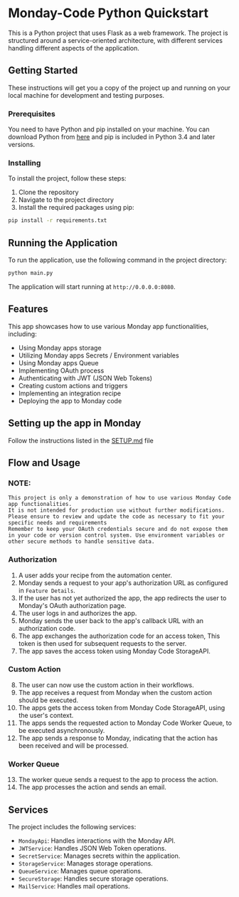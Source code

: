 # Monday-Code Python Quickstart

This is a Python project that uses Flask as a web framework. The project is structured around a service-oriented
architecture, with different services handling different aspects of the application.

## Getting Started

These instructions will get you a copy of the project up and running on your local machine for development and testing
purposes.

### Prerequisites

You need to have Python and pip installed on your machine. You can download Python
from [here](https://www.python.org/downloads/) and pip is included in Python 3.4 and later versions.

### Installing

To install the project, follow these steps:

1. Clone the repository
2. Navigate to the project directory
3. Install the required packages using pip:

```bash
pip install -r requirements.txt
```

## Running the Application

To run the application, use the following command in the project directory:

```bash
python main.py
```

The application will start running at `http://0.0.0.0:8080`.

## Features

This app showcases how to use various Monday app functionalities, including:

* Using Monday apps storage
* Utilizing Monday apps Secrets / Environment variables
* Using Monday apps Queue
* Implementing OAuth process
* Authenticating with JWT (JSON Web Tokens)
* Creating custom actions and triggers
* Implementing an integration recipe
* Deploying the app to Monday code

## Setting up the app in Monday

Follow the instructions listed in the [SETUP.md](SETUP.md) file

## Flow and Usage

### NOTE:

    This project is only a demonstration of how to use various Monday Code app functionalities.
    It is not intended for production use without further modifications.
    Please ensure to review and update the code as necessary to fit your specific needs and requirements
    Remember to keep your OAuth credentials secure and do not expose them in your code or version control system. Use environment variables or other secure methods to handle sensitive data.

### Authorization

1. A user adds your recipe from the automation center.
2. Monday sends a request to your app's authorization URL as configured in `Feature Details`.
3. If the user has not yet authorized the app, the app redirects the user to Monday's OAuth authorization page.
4. The user logs in and authorizes the app.
5. Monday sends the user back to the app's callback URL with an authorization code.
6. The app exchanges the authorization code for an access token, This token is then used for subsequent requests to the
   server.
7. The app saves the access token using Monday Code StorageAPI.

### Custom Action

8. The user can now use the custom action in their workflows.
9. The app receives a request from Monday when the custom action should be executed.
10. The apps gets the access token from Monday Code StorageAPI, using the user's context.
11. The apps sends the requested action to Monday Code Worker Queue, to be executed asynchronously.
12. The app sends a response to Monday, indicating that the action has been received and will be processed.

### Worker Queue

13. The worker queue sends a request to the app to process the action.
14. The app processes the action and sends an email.

## Services

The project includes the following services:

- `MondayApi`: Handles interactions with the Monday API.
- `JWTService`: Handles JSON Web Token operations.
- `SecretService`: Manages secrets within the application.
- `StorageService`: Manages storage operations.
- `QueueService`: Manages queue operations.
- `SecureStorage`: Handles secure storage operations.
- `MailService`: Handles mail operations.

